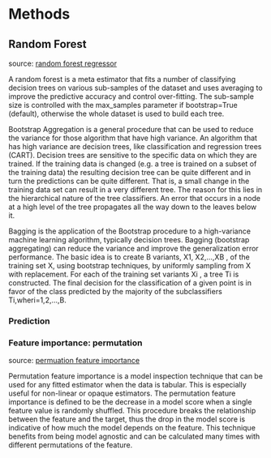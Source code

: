 # Methods

## Random Forest

source: [random forest regressor](https://scikit-learn.org/stable/modules/generated/sklearn.ensemble.RandomForestRegressor.html#sklearn.ensemble.RandomForestRegressor)

A random forest is a meta estimator that fits a number of classifying decision trees on various sub-samples of the dataset and uses averaging to improve the predictive accuracy and control over-fitting. The sub-sample size is controlled with the max_samples parameter if bootstrap=True (default), otherwise the whole dataset is used to build each tree.

Bootstrap Aggregation is a general procedure that can be used to reduce the variance for those algorithm that have high variance. An algorithm that has high variance are decision trees, like classification and regression trees (CART). Decision trees are sensitive to the specific data on which they are trained. If the training data is changed (e.g. a tree is trained on a subset of the training data) the resulting decision tree can be quite different and in turn the predictions can be quite different. That is, a small change in the training data set can result in a very different tree. The reason for this lies in the hierarchical nature of the tree classifiers. An error that occurs in a node at a high level of the tree propagates all the way down to the leaves below it.

Bagging is the application of the Bootstrap procedure to a high-variance machine learning algorithm, typically decision trees. Bagging (bootstrap aggregating) can reduce the variance and improve the generalization error performance. The basic idea is to create B variants, X1, X2,...,XB , of the training set X, using bootstrap techniques, by uniformly sampling from X with replacement. For each of the training set variants Xi , a tree Ti is constructed. The final decision for the classification of a given point is in favor of the class predicted by the majority of the subclassifiers Ti,wheri=1,2,...,B.

### Prediction



### Feature importance: permutation

source: [permuation feature importance](https://scikit-learn.org/stable/modules/permutation_importance.html#permutation-importance)

Permutation feature importance is a model inspection technique that can be used for any fitted estimator when the data is tabular. This is especially useful for non-linear or opaque estimators. The permutation feature importance is defined to be the decrease in a model score when a single feature value is randomly shuffled. This procedure breaks the relationship between the feature and the target, thus the drop in the model score is indicative of how much the model depends on the feature. This technique benefits from being model agnostic and can be calculated many times with different permutations of the feature.

